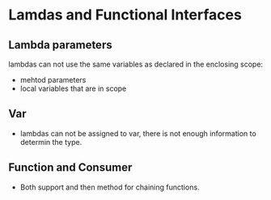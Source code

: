 # Lamdas and Functional Interfaces 

## Lambda parameters
lambdas can not use the same variables as declared in the enclosing scope: 
- mehtod parameters
- local variables that are in scope

## Var
- lambdas can not be assigned to var, there is not enough information to determin the type. 

## Function and Consumer 
- Both support and then method for chaining functions.
